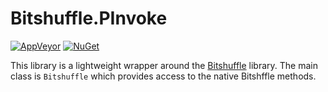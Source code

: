 # Bitshuffle.PInvoke

[![AppVeyor](https://ci.appveyor.com/api/projects/status/j3ci6s0ebf43ypfa/branch/main?svg=true)](https://ci.appveyor.com/project/Apollo3zehn/bitshuffle-pinvoke)
[![NuGet](https://img.shields.io/nuget/vpre/Bitshuffle.PInvoke.svg?label=Nuget)](https://www.nuget.org/packages/Bitshuffle.PInvoke)

This library is a lightweight wrapper around the [Bitshuffle](https://github.com/kiyo-masui/bitshuffle) library. The main class is `Bitshuffle` which provides access to the native Bitshffle methods.